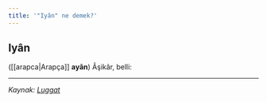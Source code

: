 ```yaml
---
title: '"Iyân" ne demek?'
---
```


## Iyân
([[arapca|Arapça]] **ayân**) Âşikâr, belli:

---
*Kaynak: [Luggat](https://www.luggat.com/%c4%b1yan)*